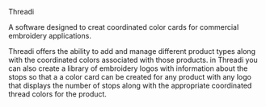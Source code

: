 Threadi

A software designed to creat coordinated color cards for commercial embroidery applications.

Threadi offers the ability to add and manage different product types along with the coordinated colors associated with those products.
in Threadi you can also create a library of embroidery logos with information about the stops so that a a color card can be created for
any product with any logo that displays the number of stops along with the appropriate coordinated thread colors for the product.


